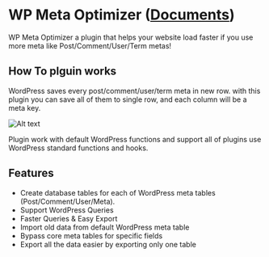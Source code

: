 # WP Meta Optimizer ([Documents](https://parsakafi.github.io/wp-meta-optimizer/))

WP Meta Optimizer a plugin that helps your website load faster if you use more meta like Post/Comment/User/Term metas!

## How To plguin works
WordPress saves every post/comment/user/term meta in new row. with this plugin you can save all of them to single row, and each column will be a meta key.

![Alt text](https://user-images.githubusercontent.com/7957513/187703875-90395dd2-c088-4481-b8a8-c56e269e0da3.png "WP Meta Table Vs WPMO Table")

Plugin work with default WordPress functions and support all of plugins use WordPress standard functions and hooks.

## Features
- Create database tables for each of WordPress meta tables (Post/Comment/User/Meta).
- Support WordPress Queries
- Faster Queries & Easy Export
- Import old data from default WordPress meta table
- Bypass core meta tables for specific fields
- Export all the data easier by exporting only one table
